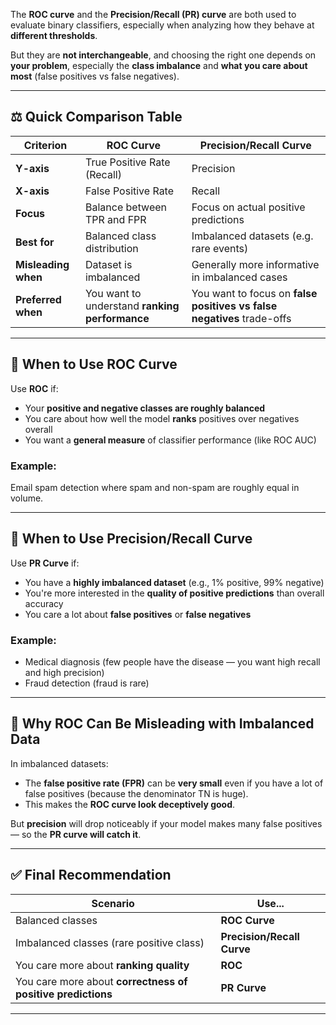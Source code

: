 The **ROC curve** and the **Precision/Recall (PR) curve** are both used to evaluate binary classifiers, especially when analyzing how they behave at **different thresholds**.

But they are **not interchangeable**, and choosing the right one depends on **your problem**, especially the **class imbalance** and **what you care about most** (false positives vs false negatives).

---

## ⚖️ Quick Comparison Table

| Criterion           | **ROC Curve**                                  | **Precision/Recall Curve**                                             |
| ------------------- | ---------------------------------------------- | ---------------------------------------------------------------------- |
| **Y-axis**          | True Positive Rate (Recall)                    | Precision                                                              |
| **X-axis**          | False Positive Rate                            | Recall                                                                 |
| **Focus**           | Balance between TPR and FPR                    | Focus on actual positive predictions                                   |
| **Best for**        | Balanced class distribution                    | Imbalanced datasets (e.g. rare events)                                 |
| **Misleading when** | Dataset is imbalanced                          | Generally more informative in imbalanced cases                         |
| **Preferred when**  | You want to understand **ranking performance** | You want to focus on **false positives vs false negatives** trade-offs |

---

## 🎯 When to Use ROC Curve

Use **ROC** if:

* Your **positive and negative classes are roughly balanced**
* You care about how well the model **ranks** positives over negatives overall
* You want a **general measure** of classifier performance (like ROC AUC)

### Example:

Email spam detection where spam and non-spam are roughly equal in volume.

---

## 🎯 When to Use Precision/Recall Curve

Use **PR Curve** if:

* You have a **highly imbalanced dataset** (e.g., 1% positive, 99% negative)
* You're more interested in the **quality of positive predictions** than overall accuracy
* You care a lot about **false positives** or **false negatives**

### Example:

* Medical diagnosis (few people have the disease — you want high recall and high precision)
* Fraud detection (fraud is rare)

---

## 📌 Why ROC Can Be Misleading with Imbalanced Data

In imbalanced datasets:

* The **false positive rate (FPR)** can be **very small** even if you have a lot of false positives (because the denominator TN is huge).
* This makes the **ROC curve look deceptively good**.

But **precision** will drop noticeably if your model makes many false positives — so the **PR curve will catch it**.

---

## ✅ Final Recommendation

| Scenario                                                    | Use...                     |
| ----------------------------------------------------------- | -------------------------- |
| Balanced classes                                            | **ROC Curve**              |
| Imbalanced classes (rare positive class)                    | **Precision/Recall Curve** |
| You care more about **ranking quality**                     | **ROC**                    |
| You care more about **correctness of positive predictions** | **PR Curve**               |

---
